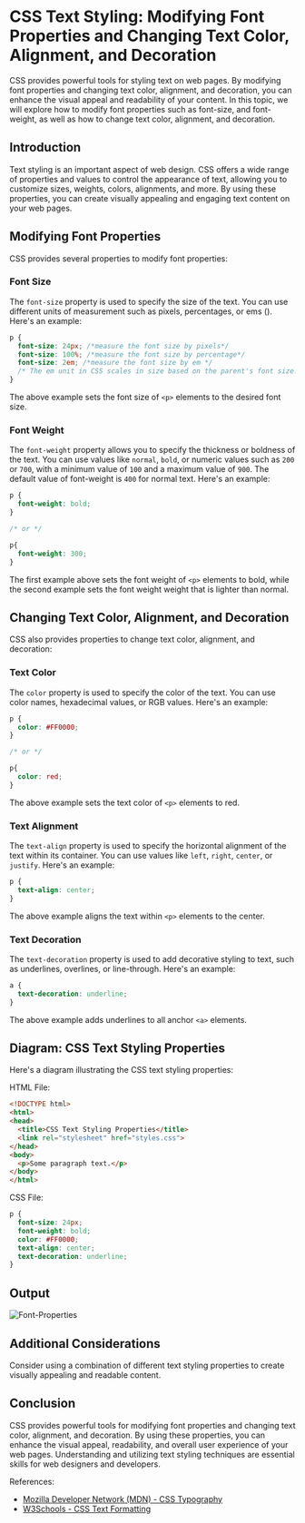 # CSS Text Styling: Modifying Font Properties and Changing Text Color, Alignment, and Decoration

CSS provides powerful tools for styling text on web pages. By modifying font properties and changing text color, alignment, and decoration, you can enhance the visual appeal and readability of your content. In this topic, we will explore how to modify font properties such as font-size, and font-weight, as well as how to change text color, alignment, and decoration.

## Introduction

Text styling is an important aspect of web design. CSS offers a wide range of properties and values to control the appearance of text, allowing you to customize sizes, weights, colors, alignments, and more. By using these properties, you can create visually appealing and engaging text content on your web pages.

## Modifying Font Properties

CSS provides several properties to modify font properties:

### Font Size

The `font-size` property is used to specify the size of the text. You can use different units of measurement such as pixels, percentages, or ems (). Here's an example:

```css
p {
  font-size: 24px; /*measure the font size by pixels*/
  font-size: 100%; /*measure the font size by percentage*/
  font-size: 2em; /*measure the font size by em */
  /* The em unit in CSS scales in size based on the parent's font size. */
}
```

The above example sets the font size of `<p>` elements to the desired font size.

### Font Weight

The `font-weight` property allows you to specify the thickness or boldness of the text. You can use values like `normal`, `bold`, or numeric values such as `200` or `700`, with a minimum value of `100` and a maximum value of `900`. The default value of font-weight is `400` for normal text. Here's an example:

```css
p {
  font-weight: bold;
}

/* or */

p{
  font-weight: 300;
}
```

The first example above sets the font weight of `<p>` elements to bold, while the second example sets the font weight weight that is lighter than normal.

## Changing Text Color, Alignment, and Decoration

CSS also provides properties to change text color, alignment, and decoration:

### Text Color

The `color` property is used to specify the color of the text. You can use color names, hexadecimal values, or RGB values. Here's an example:

```css
p {
  color: #FF0000;
}

/* or */

p{
  color: red;
}
```

The above example sets the text color of `<p>` elements to red.

### Text Alignment

The `text-align` property is used to specify the horizontal alignment of the text within its container. You can use values like `left`, `right`, `center`, or `justify`. Here's an example:

```css
p {
  text-align: center;
}
```

The above example aligns the text within `<p>` elements to the center.

### Text Decoration

The `text-decoration` property is used to add decorative styling to text, such as underlines, overlines, or line-through. Here's an example:

```css
a {
  text-decoration: underline;
}
```

The above example adds underlines to all anchor `<a>` elements.

## Diagram: CSS Text Styling Properties

Here's a diagram illustrating the CSS text styling properties:

HTML File:
```html
<!DOCTYPE html>
<html>
<head>
  <title>CSS Text Styling Properties</title>
  <link rel="stylesheet" href="styles.css">
</head>
<body>
  <p>Some paragraph text.</p>
</body>
</html>
```

CSS File:
```css
p {
  font-size: 24px;
  font-weight: bold;
  color: #FF0000;
  text-align: center;
  text-decoration: underline;
}
```

## Output

![Font-Properties](https://i.imgur.com/GfXGxrV.png)

## Additional Considerations

Consider using a combination of different text styling properties to create visually appealing and readable content.

## Conclusion

CSS provides powerful tools for modifying font properties and changing text color, alignment, and decoration. By using these properties, you can enhance the visual appeal, readability, and overall user experience of your web pages. Understanding and utilizing text styling techniques are essential skills for web designers and developers.

References:
- [Mozilla Developer Network (MDN) - CSS Typography](https://developer.mozilla.org/en-US/docs/Learn/CSS/Styling_text/Fundamentals)
- [W3Schools - CSS Text Formatting](https://www.w3schools.com/css/css_text.asp)